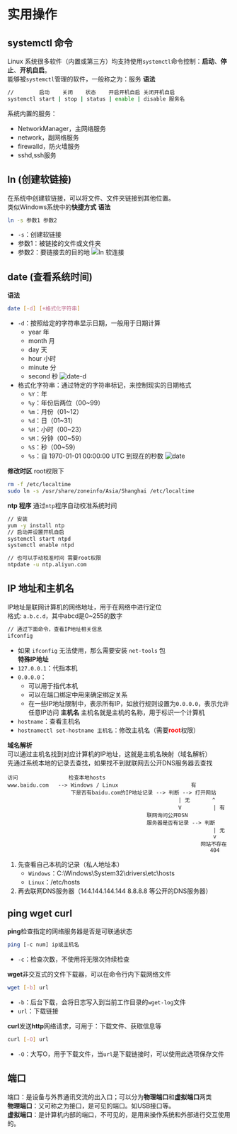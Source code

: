 # 实用操作

## systemctl 命令
Linux 系统很多软件（内置或第三方）均支持使用`systemctl`命令控制：**启动**、**停止**、**开机自启**。  
能够被`systemctl`管理的软件，一般称之为：服务
**语法**
```sh
//        启动    关闭    状态    开启开机自启 关闭开机自启
systemctl start | stop | status | enable | disable 服务名
```
系统内置的服务：
* NetworkManager，主网络服务
* network，副网络服务
* firewalld，防火墙服务
* sshd,ssh服务

## ln (创建软链接)
在系统中创建软链接，可以将文件、文件夹链接到其他位置。  
类似Windows系统中的**快捷方式**
**语法**
```sh
ln -s 参数1 参数2
```
* `-s`：创建软链接
* 参数1：被链接的文件或文件夹
* 参数2：要链接去的目的地
![ln 软连接](\images\linux\practical\ln.png)

## date (查看系统时间)
**语法**
```sh
date [-d] [+格式化字符串]
```
* `-d`：按照给定的字符串显示日期，一般用于日期计算
    - year 年
    - month 月
    - day 天
    - hour 小时
    - minute 分
    - second 秒
    ![date-d](\images\linux\practical\date-d.png)
* 格式化字符串：通过特定的字符串标记，来控制现实的日期格式
    - `%Y`：年
    - `%y`：年份后两位（00~99）
    - `%m`：月份（01~12）
    - `%d`：日（01~31）
    - `%H`：小时（00~23）
    - `%M`：分钟（00~59）
    - `%S`：秒（00~59）
    - `%s`：自 1970-01-01 00:00:00 UTC 到现在的秒数
![date](\images\linux\practical\date.png)

**修改时区**
root权限下
``` sh
rm -f /etc/localtime
sudo ln -s /usr/share/zoneinfo/Asia/Shanghai /etc/localtime
```

**ntp 程序**
通过`ntp`程序自动校准系统时间
``` sh
// 安装
yum -y install ntp
// 启动并设置开机自启
systemctl start ntpd
systemctl enable ntpd
```
``` sh
// 也可以手动校准时间 需要root权限
ntpdate -u ntp.aliyun.com
```

## IP 地址和主机名
IP地址是联网计算机的网络地址，用于在网络中进行定位  
格式: `a.b.c.d`，其中abcd是0~255的数字
``` sh
// 通过下面命令，查看IP地址相关信息
ifconfig
```
* 如果 `ifconfig` 无法使用，那么需要安装 `net-tools` 包  
**特殊IP地址**
* `127.0.0.1`：代指本机
* `0.0.0.0`：
    - 可以用于指代本机
    - 可以在端口绑定中用来确定绑定关系
    - 在一些IP地址限制中，表示所有IP，如放行规则设置为`0.0.0.0`，表示允许任意IP访问
**主机名**
主机名就是主机的名称，用于标识一个计算机
* `hostname`：查看主机名
* `hostnamectl set-hostname 主机名`：修改主机名（需要<span style="color: red">**root**</span>权限）  

**域名解析**  
可以通过主机名找到对应计算机的IP地址，这就是主机名映射（域名解析）  
先通过系统本地的记录去查找，如果找不到就联网去公开DNS服务器去查找
``` text
访问                检查本地hosts
www.baidu.com   --> Windows / Linux                       有
                    下是否有baidu.com的IP地址记录 --> 判断 --> 打开网站
                                                      | 无       ^
                                                      V          | 有
                                            联网询问公开DSN
                                            服务器是否有记录 --> 判断
                                                                 | 无
                                                                 v
                                                             网站不存在
                                                                404
```
1. 先查看自己本机的记录（私人地址本）
    - `Windows`：C:\Windows\System32\drivers\etc\hosts
    - `Linux`：/etc/hosts
2. 再去联网DNS服务器（144.144.144.144 8.8.8.8 等公开的DNS服务器）

## ping wget curl
**ping**检查指定的网络服务器是否是可联通状态
```sh
ping [-c num] ip或主机名
```
* `-c`：检查次数，不使用将无限次持续检查

**wget**非交互式的文件下载器，可以在命令行内下载网络文件
``` sh
wget [-b] url
```
* `-b`：后台下载，会将日志写入到当前工作目录的`wget-log`文件
* `url`：下载链接

**curl**发送**http**网络请求，可用于：下载文件、获取信息等
``` sh
curl [-O] url
```
* `-O`：大写O，用于下载文件，当`url`是下载链接时，可以使用此选项保存文件

## 端口
端口：是设备与外界通讯交流的出入口；可以分为**物理端口**和**虚拟端口**两类  
**物理端口**：又可称之为接口，是可见的端口。如USB接口等。  
**虚拟端口**：是计算机内部的端口，不可见的，是用来操作系统和外部进行交互使用的。

